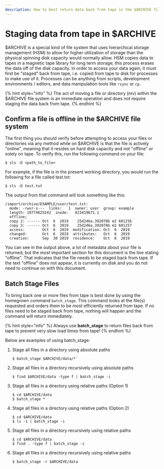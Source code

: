 ```yaml
---
description: How to best return data back from tape in the $ARCHIVE file system
---
```


# Staging data from tape in $ARCHIVE

$ARCHIVE is a special kind of file system that uses hierarchical storage management (HSM) to allow for higher utilization of storage than the physical spinning disk capacity would normally allow. HSM copies data to tapes in a magnetic tape library for long term storage; this process erases the data off of the disk capacity. In order to access your data again, it must first be "staged" back from tape, i.e. copied from tape to disk for processes to make use of it. Processes can be anything from scripts, development environments / editors, and data manipulation tools like `rsync` or `cp`.

{% hint style="info" %}
The act of moving a file or directory (mv) within the $ARCHIVE file system is an immediate operation and does not require staging the data back from tape.
{% endhint %}

## Confirm a file is offline in the $ARCHIVE file system

The first thing you should verify before attempting to access your files or directories via any method while on $ARCHIVE is that the file is actively "online", meaning that it resides on hard disk capacity and not "offline" or solely on tape. To verify this, run the following command on your file:

```
$ sls -D <path_to_file>
```

For example, if the file is in the present working directory, you would run the following for a file called test.txt:

```
$ sls -D test.txt
```

The output from that command will look something like this:

```
/import/archive/EXAMPLE/user/test.txt:
  mode: -rwxr-s---  links:   1  owner: user  group: example   
  length: 10774625242  inode:   823419671.1
  offline;
  copy 2: ------ Oct  6  2019    25d246a.392078b m2 601256
  copy 3: ------ Oct  6  2019    25d246a.392078b m2 601257
  access:        Oct  6  2019  modification: Oct  6  2019
  changed:       Oct  6  2019  attributes:   Oct  6  2019
  creation:      Sep  30 2019  residence:    Oct  8  2019
```

You can see in the output above, a lot of metadata about your file is returned, but the most important section for this document is the line stating "offline". That indicates that the file needs to be staged back from tape. If the text "offline" does not appear, it is currently on disk and you do not need to continue on with this document.

## Batch Stage Files

To bring back one or more files from tape is best done by using the homegrown command `batch_stage`. This command looks at the file(s) requested and orders them to be most efficiently returned from tape. If no files need to be staged back from tape, nothing will happen and the command will return immediately.

{% hint style="info" %}
Always use **batch_stage** to return files back from tape to prevent very slow load times from tape!
{% endhint %}

Below are examples of using batch_stage:

1. Stage all files in a directory using absolute paths
     ```
     $ batch_stage $ARCHIVE/data/*`
     ```

2. Stage all files in a directory recursively using absolute paths
     ```
     $ find $ARCHIVE/data -type f | batch_stage -i
     ```

3. Stage all files in a directory using relative paths (Option 1)

     ```
     $ cd $ARCHIVE/data
     $ batch_stage *
     ```

4. Stage all files in a directory using relative paths (Option 2)

     ```
     $ cd $ARCHIVE/data
     $ ls -1 | batch_stage -i
     ```

5. Stage all files in a directory recursively using relative paths
     ```
     $ cd $ARCHIVE/data
     $ find . -type f | batch_stage -i
     ```

6. Stage all files in a directory recursively using relative paths
     ```
     $ batch_stage -r $ARCHIVE/data
     ```
